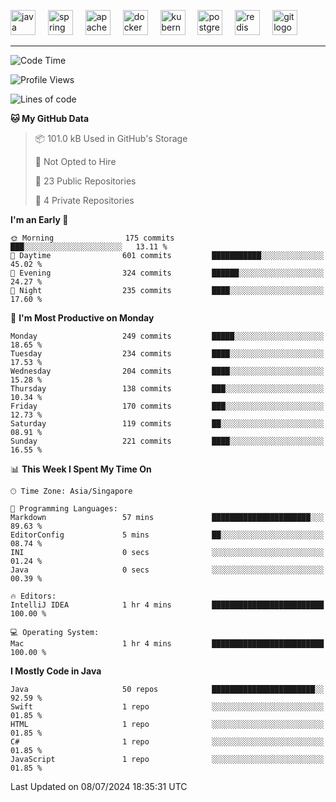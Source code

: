 <p align="left">
  <img src="https://cdn.jsdelivr.net/gh/devicons/devicon/icons/java/java-original.svg" height="40" alt="java logo"  />
  <img width="12" />
  <img src="https://cdn.jsdelivr.net/gh/devicons/devicon/icons/spring/spring-original.svg" height="40" alt="spring logo"  />
  <img width="12" />
  <img src="https://cdn.jsdelivr.net/gh/devicons/devicon/icons/apachekafka/apachekafka-original.svg" height="40" alt="apachekafka logo"  />
  <img width="12" />
  <img src="https://cdn.jsdelivr.net/gh/devicons/devicon/icons/docker/docker-original.svg" height="40" alt="docker logo"  />
  <img width="12" />
  <img src="https://cdn.jsdelivr.net/gh/devicons/devicon/icons/kubernetes/kubernetes-plain.svg" height="40" alt="kubernetes logo"  />
  <img width="12" />
  <img src="https://cdn.jsdelivr.net/gh/devicons/devicon/icons/postgresql/postgresql-original.svg" height="40" alt="postgresql logo"  />
  <img width="12" />
  <img src="https://cdn.jsdelivr.net/gh/devicons/devicon/icons/redis/redis-original.svg" height="40" alt="redis logo"  />
  <img width="12" />
  <img src="https://cdn.jsdelivr.net/gh/devicons/devicon/icons/git/git-original.svg" height="40" alt="git logo"  />
</p>


<!--<img src="https://media.giphy.com/media/LnQjpWaON8nhr21vNW/giphy.gif" width="60"> <em><b>I love connecting with different people</b> so if you want to say <b>hi, I'll be happy to meet you more!</b> 😊 </em> -->

---
<!--START_SECTION:waka-->
![Code Time](http://img.shields.io/badge/Code%20Time-2%2C013%20hrs%2023%20mins-blue)

![Profile Views](http://img.shields.io/badge/Profile%20Views-0-blue)

![Lines of code](https://img.shields.io/badge/From%20Hello%20World%20I%27ve%20Written-613.6%20thousand%20lines%20of%20code-blue)

**🐱 My GitHub Data** 

> 📦 101.0 kB Used in GitHub's Storage 
 > 
> 🚫 Not Opted to Hire
 > 
> 📜 23 Public Repositories 
 > 
> 🔑 4 Private Repositories 
 > 
**I'm an Early 🐤** 

```text
🌞 Morning                175 commits         ███░░░░░░░░░░░░░░░░░░░░░░   13.11 % 
🌆 Daytime                601 commits         ███████████░░░░░░░░░░░░░░   45.02 % 
🌃 Evening                324 commits         ██████░░░░░░░░░░░░░░░░░░░   24.27 % 
🌙 Night                  235 commits         ████░░░░░░░░░░░░░░░░░░░░░   17.60 % 
```
📅 **I'm Most Productive on Monday** 

```text
Monday                   249 commits         █████░░░░░░░░░░░░░░░░░░░░   18.65 % 
Tuesday                  234 commits         ████░░░░░░░░░░░░░░░░░░░░░   17.53 % 
Wednesday                204 commits         ████░░░░░░░░░░░░░░░░░░░░░   15.28 % 
Thursday                 138 commits         ███░░░░░░░░░░░░░░░░░░░░░░   10.34 % 
Friday                   170 commits         ███░░░░░░░░░░░░░░░░░░░░░░   12.73 % 
Saturday                 119 commits         ██░░░░░░░░░░░░░░░░░░░░░░░   08.91 % 
Sunday                   221 commits         ████░░░░░░░░░░░░░░░░░░░░░   16.55 % 
```


📊 **This Week I Spent My Time On** 

```text
🕑︎ Time Zone: Asia/Singapore

💬 Programming Languages: 
Markdown                 57 mins             ██████████████████████░░░   89.63 % 
EditorConfig             5 mins              ██░░░░░░░░░░░░░░░░░░░░░░░   08.74 % 
INI                      0 secs              ░░░░░░░░░░░░░░░░░░░░░░░░░   01.24 % 
Java                     0 secs              ░░░░░░░░░░░░░░░░░░░░░░░░░   00.39 % 

🔥 Editors: 
IntelliJ IDEA            1 hr 4 mins         █████████████████████████   100.00 % 

💻 Operating System: 
Mac                      1 hr 4 mins         █████████████████████████   100.00 % 
```

**I Mostly Code in Java** 

```text
Java                     50 repos            ███████████████████████░░   92.59 % 
Swift                    1 repo              ░░░░░░░░░░░░░░░░░░░░░░░░░   01.85 % 
HTML                     1 repo              ░░░░░░░░░░░░░░░░░░░░░░░░░   01.85 % 
C#                       1 repo              ░░░░░░░░░░░░░░░░░░░░░░░░░   01.85 % 
JavaScript               1 repo              ░░░░░░░░░░░░░░░░░░░░░░░░░   01.85 % 
```




 Last Updated on 08/07/2024 18:35:31 UTC
<!--END_SECTION:waka-->


<!--
**SimakovIgor/SimakovIgor** is a ✨ _special_ ✨ repository because its `README.md` (this file) appears on your GitHub profile.

Here are some ideas to get you started:

- 🔭 I’m currently working on ...
- 🌱 I’m currently learning ...
- 👯 I’m looking to collaborate on ...
- 🤔 I’m looking for help with ...
- 💬 Ask me about ...
- 📫 How to reach me: ...
- 😄 Pronouns: ...
- ⚡ Fun fact: ...
-->
